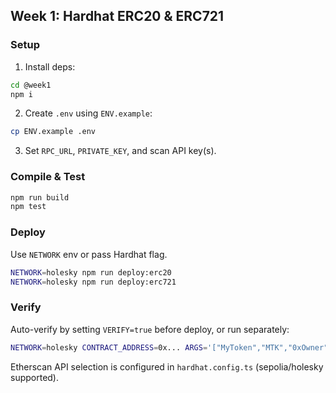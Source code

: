 ## Week 1: Hardhat ERC20 & ERC721

### Setup

1. Install deps:

```bash
cd @week1
npm i
```

2. Create `.env` using `ENV.example`:

```bash
cp ENV.example .env
```

3. Set `RPC_URL`, `PRIVATE_KEY`, and scan API key(s).

### Compile & Test

```bash
npm run build
npm test
```

### Deploy

Use `NETWORK` env or pass Hardhat flag.

```bash
NETWORK=holesky npm run deploy:erc20
NETWORK=holesky npm run deploy:erc721
```

### Verify

Auto-verify by setting `VERIFY=true` before deploy, or run separately:

```bash
NETWORK=holesky CONTRACT_ADDRESS=0x... ARGS='["MyToken","MTK","0xOwner","1000000000000000000"]' npm run verify
```

Etherscan API selection is configured in `hardhat.config.ts` (sepolia/holesky supported).
